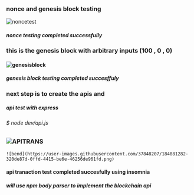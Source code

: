 ###                     nonce and genesis block testing
![noncetest](https://user-images.githubusercontent.com/37848207/183745131-6d415a9a-2b4e-47d4-be93-4352bf75c7ff.png)
##### nonce testing completed successfully 


###                      this is the genesis block with arbitrary inputs (100 , 0 , 0)
#### ![genesisblock](https://user-images.githubusercontent.com/37848207/183741805-4d5ee5b8-5c31-480f-a866-e5b0e979f8e1.png)
##### genesis block testing completed succesffuly 
### next step is to create the apis and 
#####                    api test with express 
 
######      $ node dev/api.js 
### ![APITRANS](https://user-images.githubusercontent.com/37848207/184080386-b14f08bf-dda7-4064-9fc4-e74921628de9.png)
    ![bend](https://user-images.githubusercontent.com/37848207/184081282-320de87d-0ffd-4415-be6e-46256de961fd.png)

#### api tranaction  test completed succesfully using insomnia
##### will use npm body parser to implement the blockchain api 
